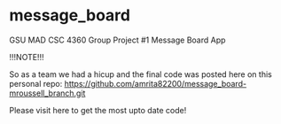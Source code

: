 # message_board
GSU MAD CSC 4360 Group Project #1 Message Board App

!!!NOTE!!!

So as a team we had a hicup and the final code was posted here on this personal repo: https://github.com/amrita82200/message_board-mroussell_branch.git

Please visit here to get the most upto date code!

